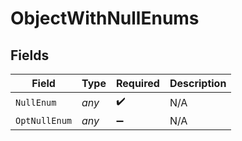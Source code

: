 # ObjectWithNullEnums


## Fields

| Field              | Type               | Required           | Description        |
| ------------------ | ------------------ | ------------------ | ------------------ |
| `NullEnum`         | *any*              | :heavy_check_mark: | N/A                |
| `OptNullEnum`      | *any*              | :heavy_minus_sign: | N/A                |